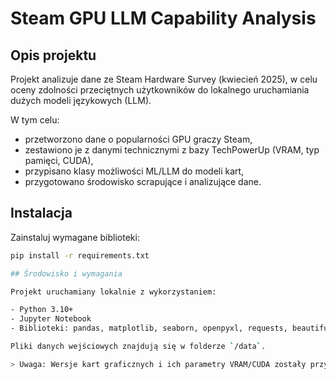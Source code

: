 # Steam GPU LLM Capability Analysis

## Opis projektu

Projekt analizuje dane ze Steam Hardware Survey (kwiecień 2025), w celu oceny zdolności przeciętnych użytkowników do lokalnego uruchamiania dużych modeli językowych (LLM).

W tym celu:
- przetworzono dane o popularności GPU graczy Steam,
- zestawiono je z danymi technicznymi z bazy TechPowerUp (VRAM, typ pamięci, CUDA),
- przypisano klasy możliwości ML/LLM do modeli kart,
- przygotowano środowisko scrapujące i analizujące dane.

## Instalacja

Zainstaluj wymagane biblioteki:

```bash
pip install -r requirements.txt

## Środowisko i wymagania

Projekt uruchamiany lokalnie z wykorzystaniem:

- Python 3.10+
- Jupyter Notebook
- Biblioteki: pandas, matplotlib, seaborn, openpyxl, requests, beautifulsoup4

Pliki danych wejściowych znajdują się w folderze `/data`.

> Uwaga: Wersje kart graficznych i ich parametry VRAM/CUDA zostały przypisane ręcznie na podstawie TechPowerUp i stron producentów.
